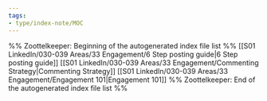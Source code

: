 ```yaml
---
tags: 
- type/index-note/MOC
---
```




%% Zoottelkeeper: Beginning of the autogenerated index file list  %%
 [[S01 LinkedIn/030-039 Areas/33 Engagement/6 Step posting guide|6 Step posting guide]]
 [[S01 LinkedIn/030-039 Areas/33 Engagement/Commenting Strategy|Commenting Strategy]]
 [[S01 LinkedIn/030-039 Areas/33 Engagement/Engagement 101|Engagement 101]]
%% Zoottelkeeper: End of the autogenerated index file list  %%

